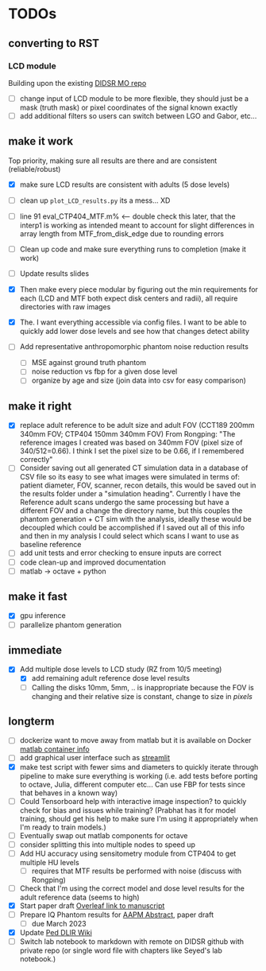 # TODOs

## converting to RST

### LCD module

Building upon the existing [DIDSR MO repo](https://github.com/DIDSR/VICTRE_MO)

- [ ] change input  of LCD module to be more flexible, they should just be a mask (truth mask) or pixel coordinates of the signal known exactly
- [ ] add additional filters so users can switch between LGO and Gabor, etc...

## make it work

Top priority, making sure all results are there and are consistent (reliable/robust)

- [X] make sure LCD results are consistent with adults (5 dose levels)
- [ ] clean up `plot_LCD_results.py` its a mess... XD
- [ ] line 91 eval_CTP404_MTF.m% <-- double check this later, that the interp1 is working as intended meant to account for slight differences in array length from MTF_from_disk_edge due to rounding errors

- [ ] Clean up code and make sure everything runs to completion (make it work)
- [ ] Update results slides
- [X] Then make every piece modular by figuring out the min requirements for each (LCD and MTF both expect disk centers and radii), all require directories with raw images
- [X] The. I want everything accessible via config files. I want to be able to quickly add lower dose levels and see how that changes detect ability
- [ ] Add representative anthropomorphic phantom noise reduction results
  - [ ] MSE against ground truth phantom
  - [ ] noise reduction vs fbp for a given dose level
  - [ ] organize by age and size (join data into csv for easy comparison)

## make it right

- [X] replace adult reference to be adult size and adult FOV (CCT189 200mm 340mm FOV; CTP404 150mm 340mm FOV) From Rongping: "The reference images I created was based on 340mm FOV (pixel size of 340/512=0.66). I think I set the pixel size to be 0.66, if I remembered correctly"
- [ ] Consider saving out all generated CT simulation data in a database of CSV file so its easy to see what images were simulated in terms of: patient diameter, FOV, scanner, recon details, this would be saved out in the results folder under a  "simulation heading". Currently I have the Reference adult scans undergo the same processing but have a different FOV and a change the directory name, but this couples the phantom generation + CT sim with the analysis, ideally these would be decoupled which could be accomplished if I saved out all of this info and then in my analysis I could select which scans I want to use as baseline reference
- [ ] add unit tests and error checking to ensure inputs are correct
- [ ] code clean-up and improved documentation
- [ ] matlab -> octave + python

## make it fast

- [X] gpu inference
- [ ] parallelize phantom generation

## immediate

- [X] Add multiple dose levels to LCD study (RZ from 10/5 meeting)
  - [X] add remaining adult reference dose level results
  - [ ] Calling the disks 10mm, 5mm, .. is inappropriate because the FOV is changing and their relative size is constant, change to size in *pixels*

## longterm

- [ ] dockerize want to move away from matlab but it is available on Docker [matlab container info](https://www.mathworks.com/help/cloudcenter/ug/matlab-container-on-docker-hub.html)
- [ ] add graphical user interface such as [streamlit](https://streamlit.io)
- [X] make test script with fewer sims and diameters to quickly iterate through pipeline to make sure everything is working (i.e. add tests before porting to octave, Julia, different computer etc... Can use FBP for tests since that behaves in a known way)
- [ ] Could Tensorboard help with interactive image inspection? to quickly check for bias and issues while training? (Prabhat has it for model training, should get his help to make sure I'm using it appropriately when I'm ready to train models.)
- [ ] Eventually swap out matlab components for octave
- [ ] consider splitting this into multiple nodes to speed up
- [ ] Add HU accuracy using sensitometry module from CTP404 to get multiple HU levels
  - [ ] requires that MTF results be performed with noise (discuss with Rongping)
- [ ] Check that I'm using the correct model and dose level results for the adult reference data (seems to high)
- [X] Start paper draft [Overleaf link to manuscript](https://www.overleaf.com/6647865587zswnmrpfsckg)
- [ ] Prepare IQ Phantom results for [AAPM Abstract](https://www.aapm.org/meetings/default.asp), paper draft
  - [ ] due March 2023
- [X] Update [Ped DLIR Wiki](https://fda.sharepoint.com/sites/CDRH-OSEL-DIDSR/DIDSR%20Wiki/Medical%20Imaging%20and%20Diagnostics/Pediatric%20DLIR/Home_PedDLIR.aspx)
- [ ] Switch lab notebook to markdown with remote on DIDSR github with private repo (or single word file with chapters like Seyed's lab notebook.)
